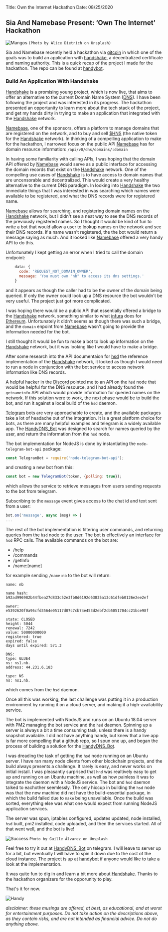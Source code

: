 Title: Own the Internet Hackathon
Date: 08/25/2020

## Sia And Namebase Present: ‘Own The Internet’ Hackathon
![Mangos](./_alice-dietrich-FwF_fKj5tBo.jpg)
`(Photo by Alice Dietrich on Unsplash)`

Sia and Namebase recently held a hackathon via
<a href="https://gitcoin.co/" target="new">gitcoin</a>
in which one of the goals was to build an application with
<a href="" target="new">handshake</a>, a decentralized
certificate and naming authority. This is a quick recap of
the project I made for the hackathon. The repo can be found
at
<a href="https://github.com/tobyjaguar/handybot" target="new">handybot</a>.

### Build An Application With Handshake

<a href="https://handshake.org/" target="new">Handshake</a>
is a promising young project, which is now live, that aims to offer an alternative to the  current Domain Name System (<a href="https://en.wikipedia.org/wiki/Domain_Name_System" target="new">DNS</a>). I have been following the project and was interested in its progress. The hackathon presented an opportunity to learn more about the tech stack of the project, and get my hands dirty in trying to make an application that integrated with
the 
<a href="https://handshake.org/" target="new">Handshake</a>
network.

<a href="https://www.namebase.io/" target="new">Namebase</a>, one of the sponsors, offers a platform to manage domains that are registered on the network, and to buy and sell
<a href="https://coinmarketcap.com/currencies/handshake/" target="new">$HNS</a>
(the native token for the 
<a href="https://handshake.org/" target="new">Handshake</a>
 network). In thinking of a compelling application to make for the hackathon, I narrowed focus on the public API
<a href="https://www.namebase.io/" target="new">Namebase</a> has for domain resource information: `/api/v0/dns/domains/:domain`

In having some familiarity with calling APIs, I was hoping that the domain
API offered by
<a href="https://www.namebase.io/" target="new">Namebase</a>
would serve as a public interface for accessing the domain records that
exist on the
<a href="https://handshake.org/" target="new">Handshake</a>
network. One of the compelling use cases of
<a href="https://handshake.org/" target="new">Handshake</a>
is to have access to domain names that are uncensorable and decentralized. This would create a very healthy alternative to the current DNS paradigm. In looking into
<a href="https://handshake.org/" target="new">Handshake</a>
the two immediate things that I was interested in was searching which names
were available to be registered, and what the DNS records were for registered
name.

<a href="https://www.namebase.io/" target="new">Namebase</a> allows for searching, and registering domain names on the
<a href="https://handshake.org/" target="new">Handshake</a>
network, but I didn't see a neat way to see the DNS records of the
previously registered names. So I thought it would be kind of fun to write
a bot that would allow a user to lookup names on the network and see their
DNS records. If a name wasn't registered, the the bot would return a message saying as much. And it looked like
<a href="https://www.namebase.io/" target="new">Namebase</a>
offered a very handy API to do this.

Unfortunately I kept getting an error when I tried to call the domain endpoint:

```js
    data: {
      code: 'REQUEST_NOT_DOMAIN_OWNER',
      message: 'You must own "nb" to access its dns settings.'
    }
```

and it appears as though the caller had to be the owner of
the domain being queried. If only the owner could look up a DNS resource the bot wouldn't be very useful. The project just got more complicated.

I was hoping there would be a public API that essentially offered a bridge
to the
<a href="https://handshake.org/" target="new">Handshake</a>
network, something similar to what
<a href="https://infura.io/" target="new">infura</a>
does for <a href="https://ethereum.org/en/" target="new">Ethereum</a>.
Unfortunately it didn't seems as though there was such a bridge,
and the `domain` enpoint from
<a href="https://www.namebase.io/" target="new">Namebase</a>
wasn't going to provide the information needed for the bot.

I still thought it would be fun to make a bot to look up information on the <a href="https://handshake.org/" target="new">Handshake</a> network, but it was looking like I would have to make a bridge.

After some research into the API documentaion for
<a href="https://github.com/handshake-org/hsd" target="new">hsd</a>
the reference implementation of the 
<a href="https://handshake.org/" target="new">Handshake</a> network, it
looked as though I would need to run a node in conjunction with the bot
service to access network information like DNS records.

A helpful hacker in the
<a href="https://discord.com/invite/V3aTrkp" target="new">Discord</a>
pointed me to an API on the `hsd` node that would be helpful for the
DNS resource, and I had already found the `getnameinfo` API which would provide information for queried names on the network. If this solution were to work, the next phase would be to build the bot, and run it against a local build of the `hsd` daemon.

<a href="https://telegram.org/" target="new">Telegram</a>
bots are very approachable to create, and the available packages
take a lot of headache out of the integration. It is a great platform choice
for bots, as there are many helpful examples and telegram is a widely available app. The
<a href="https://telegram.me/HandyDNS_Bot" target="new">HandyDNS_Bot</a>
was designed to search for names queried by the user, and return the
information from the `hsd` node.

The bot implementation for NodeJS is done by instantiating the `node-telegram-bot-api` package:

```js
const TelegramBot = require('node-telegram-bot-api');
```

and creating a new bot from this:

```js
const bot = new TelegramBot(token, {polling: true});
```

which allows the service to retrieve messages from users sending requests
to the bot from telegram.

Subscribing to the `message` event gives access to the chat id and
text sent from a user:

```js
bot.on('message', async (msg) => {
...
```

The rest of the bot implementation is filtering user commands, and
returning queries from the `hsd` node to the user. The bot
is effectively an interface for `hsd` RPC calls. The available
commands on the bot are:

- /help
- /commands
- /getInfo
- /name:[name]

for example sending `/name:nb` to the bot will return:

```
name: nb

name hash:
b92ad996982b44fbea27d833c52e3fb0d6192d63835a13c61dfeb0126e2ee2ef

owner:
e5392620f0a96cfd3564e05117d07c7cb74e453d2ebf2cb5051704cc21bce98f

state: CLOSED
height: 5044
renewal: 7242
value: 50000000000
registered: true
expired: false
days until expired: 571.3

DNS:
type: GLUE4
ns: ns1.nb.
address: 44.231.6.183

type: NS
ns: ns1.nb.
```

which comes from the `hsd` daemon.

Once all this was working, the last challenge was putting it in a production environment by running it on a cloud server, and making it a
high-availability service.

The bot is implemented with NodeJS and runs on an Ubuntu 18.04 server with
PM2 managing the bot service and the `hsd` daemon. Spinning up a server is
always a bit a time consuming task, unless there is a handy snapshot
available. I did not have anything handy, but knew that a live app is far
more compelling that a github repo, so I spun one up, and began the process
of building a solution for the
<a href="https://telegram.me/HandyDNS_Bot" target="new">HandyDNS_Bot</a>.

I was dreading the task of getting the `hsd` node running on an Ubuntu
server. I have ran many node clients from other blockchain projects, and
the build always presents a challenge. It rarely is easy, and never works on
initial install. I was pleasantly surprised that `hnd` was realtively easy
to get up and running on an Ubuntu machine, as well as how painless it was
to integrate the daemon with a NodeJS service. The bot and `hsd` daemon
talked to eachother seemlessly. The only hiccup in building the
`hsd` node was that the new machine did not have the build-essential
package, in which the build failed due to `make` being unavailable.
Once the build was sorted, everything else was what one would expect
from running NodeJS application services.

The server was spun, iptables configured, updates updated, node installed,
`hsd` built, pm2 installed, code uploaded, and then the services started.
All of that went well, and the bot is live!

![Success](./_guille-alvarez-IcI3FizU9Cw.jpg)
`Photo by Guille Álvarez on Unsplash`


Feel free to try it out at
<a href="https://telegram.me/HandyDNS_Bot" target="new">HandyDNS_Bot</a>
on telegram. I will leave to server up for a bit, but eventually I will
have to spin it down due to the cost of the cloud instance. The project
is up at
<a href="https://github.com/tobyjaguar/handybot" target="new">handybot</a>
if anyone would like to take a look at the implementation.

It was quite fun to dig in and learn a bit more about
<a href="https://handshake.org/" target="new">Handshake</a>. Thanks to
the hackathon organizers for the opporunity to play.

That's it for now.

![Handy](./_handy.png)  


*disclaimer: these musings are offered, at best, as educational, and at worst for entertainment purposes. Do not take action on the descriptions above, as they contain risks, and are not intended as financial advice. Do not do anything above.*
